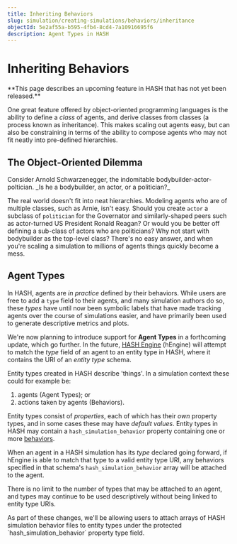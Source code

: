 ```yaml
---
title: Inheriting Behaviors
slug: simulation/creating-simulations/behaviors/inheritance
objectId: 5e2af55a-b595-4fb4-8cd4-7a10916695f6
description: Agent Types in HASH
---
```


# Inheriting Behaviors

<Hint style="warning">
**This page describes an upcoming feature in HASH that has not yet been released.**
</Hint>

One great feature offered by object-oriented programming languages is the ability to define a _class_ of agents, and derive classes from classes \(a process known as inheritance\). This makes scaling out agents easy, but can also be constraining in terms of the ability to compose agents who may not fit neatly into pre-defined hierarchies.

## The Object-Oriented Dilemma

<Hint style="info">
Consider Arnold Schwarzenegger, the indomitable bodybuilder-actor-poltician. _Is he a bodybuilder, an actor, or a politician?_
</Hint>

The real world doesn't fit into neat hierarchies. Modeling agents who are of multiple classes, such as Arnie, isn't easy. Should you create `actor` a subclass of `politician` for the Governator and similarly-shaped peers such as actor-turned US President Ronald Reagan? Or would you be better off defining a sub-class of actors who are politicians? Why not start with bodybuilder as the top-level class? There's no easy answer, and when you're scaling a simulation to millions of agents things quickly become a mess.

## Agent Types

In HASH, agents are _in practice_ defined by their behaviors. While users are free to add a `type` field to their agents, and many simulation authors do so, these _types_ have until now been symbolic labels that have made tracking agents over the course of simulations easier, and have primarily been used to generate descriptive metrics and plots.

We're now planning to introduce support for **Agent Types** in a forthcoming update, which go further. In the future, [HASH Engine](/platform/engine) (hEngine) will attempt to match the _type_ field of an agent to an entity type in HASH, where it contains the URI of an _entity type_ schema.

Entity types created in HASH describe 'things'. In a simulation context these could for example be:

1.  agents \(Agent Types\); or
1.  actions taken by agents \(Behaviors\).

Entity types consist of _properties_, each of which has their _own_ property types, and in some cases these may have _default values_. Entity types in HASH may contain a `hash_simulation_behavior` property containing one or more [behaviors](/docs/simulation/creating-simulations/behaviors).

When an agent in a HASH simulation has its _type_ declared going forward, if hEngine is able to match that type to a valid entity type URI, any behaviors specified in that schema's `hash_simulation_behavior` array will be attached to the agent.

There is no limit to the number of types that may be attached to an agent, and types may continue to be used descriptively without being linked to entity type URIs.

<Hint style="info">
As part of these changes, we'll be allowing users to attach arrays of HASH simulation behavior files to entity types under the protected `hash_simulation_behavior` property type field.
</Hint>
